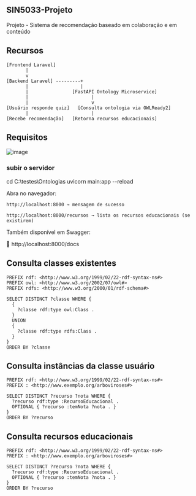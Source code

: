 ## SIN5033-Projeto

Projeto - Sistema de recomendação baseado em colaboração e em conteúdo

## Recursos
```
[Frontend Laravel]
       |
       v
[Backend Laravel] ---------+
       |                   |
       |                [FastAPI Ontology Microservice]
       |                       |
       |                       v
[Usuário responde quiz]   [Consulta ontologia via OWLReady2]
       |                       |
[Recebe recomendação]   [Retorna recursos educacionais]
```

## Requisitos

![image](https://github.com/user-attachments/assets/5cd3fbc6-749f-4401-96c9-81d05dc2202d)

### subir o servidor
cd C:\testes\Ontologias
uvicorn main:app --reload

Abra no navegador:

    http://localhost:8000 → mensagem de sucesso

    http://localhost:8000/recursos → lista os recursos educacionais (se existirem)

Também disponível em Swagger:

📘 http://localhost:8000/docs


## Consulta classes existentes

```sparql
PREFIX rdf: <http://www.w3.org/1999/02/22-rdf-syntax-ns#>
PREFIX owl: <http://www.w3.org/2002/07/owl#>
PREFIX rdfs: <http://www.w3.org/2000/01/rdf-schema#>

SELECT DISTINCT ?classe WHERE {
  {
    ?classe rdf:type owl:Class .
  }
  UNION
  {
    ?classe rdf:type rdfs:Class .
  }
}
ORDER BY ?classe
```

## Consulta instâncias da classe usuário

```sparql
PREFIX rdf: <http://www.w3.org/1999/02/22-rdf-syntax-ns#>
PREFIX : <http://www.exemplo.org/arboviroses#>

SELECT DISTINCT ?recurso ?nota WHERE {
  ?recurso rdf:type :RecursoEducacional .
  OPTIONAL { ?recurso :temNota ?nota . }
}
ORDER BY ?recurso
```

## Consulta recursos educacionais

```sparql
PREFIX rdf: <http://www.w3.org/1999/02/22-rdf-syntax-ns#>
PREFIX : <http://www.exemplo.org/arboviroses#>

SELECT DISTINCT ?recurso ?nota WHERE {
  ?recurso rdf:type :RecursoEducacional .
  OPTIONAL { ?recurso :temNota ?nota . }
}
ORDER BY ?recurso
```
